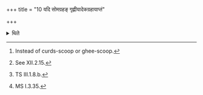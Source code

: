 +++
title = "10 यदि सोमग्रहङ् गृह्णीयादेकग्रहायाप्तं"

+++

<details><summary>थिते</summary>

10. If he is going to take the Soma-scoop,[^1] having poured out on the lower pressing stone (Upara) some quantity of the king (Soma) which would be sufficient for one scoop (of juice),[^2] having poured down the Vasatīvarī (-water) over it, having addressed it with avīvr̥dhaṁ vo manasā...[^3] he presses it with the Somakaraṇī-verse viz. tisro yahvasya samidhaḥ....[^4]   

[^1]: Instead of curds-scoop or ghee-scoop.  

[^2]: See XII.2.15.  

[^3]: TS III.1.8.b.  

[^4]: MS I.3.35.   
</details>
